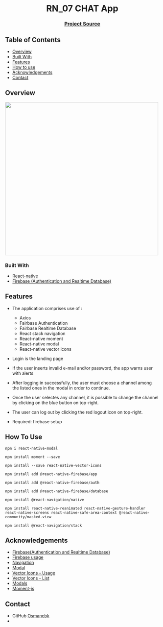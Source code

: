 <h1 align="center">RN_07 CHAT App</h1>


<div align="center">
  <h3>
    <a href="https://github.com/osmancbk/RN_07_Chat_App">
      Project Source
    </a>
 
  </h3>
</div>

<!-- TABLE OF CONTENTS -->

## Table of Contents

- [Overview](#overview)
- [Built With](#built-with)
- [Features](#features)
- [How to use](#how-to-use)
- [Acknowledgements](#acknowledgements)
- [Contact](#contact)

<!-- OVERVIEW -->

## Overview

<img src="src/assets/chat.gif" height="500">

### Built With

<!-- This section should list any major frameworks that you built your project using. Here are a few examples.-->

- [React-native](https://reactnative.dev/)
- [Firebase (Authentication and Realtime Database)](https://firebase.google.com/)


## Features

- The application comprises use of :
  * Axios 
  * Fairbase Authentication 
  * Fairbase Realtime Database
  * React stack navigation 
  * React-native moment
  * React-native modal
  * React-native vector icons

- Login is the landing page
- If the user inserts invalid e-mail and/or password, the app warns user with alerts
- After logging in successfully, the user must choose a channel among the listed ones in the modal in order to continue.
- Once the user selectes any channel,  it is possible to change the channel by clicking on the blue button on top-right.
- The user can log out by clicking the red logout icon on top-right.
- Required: firebase setup

## How To Use

```
npm i react-native-modal
```

```
npm install moment --save 
```

```
npm install --save react-native-vector-icons
``` 

<!-- Fairbase-->
```
npm install add @react-native-firebase/app
```
```
npm install add @react-native-firebase/auth
```
```
npm install add @react-native-firebase/database
```

<!-- Navigation-->
```
npm install @react-navigation/native
```

```
npm install react-native-reanimated react-native-gesture-handler react-native-screens react-native-safe-area-context @react-native-community/masked-view
```

```
npm install @react-navigation/stack
```

## Acknowledgements

<!-- This section should list any articles or add-ons/plugins that helps you to complete the project. This is optional but it will help you in the future. For exmpale -->
- [Firebase(Authentication and Realtime Database)](https://firebase.google.com/?gclid=Cj0KCQjwufn8BRCwARIsAKzP694R8t8HoyK48GMN2tTTtGwJkIH5LIA1pMusLsuDBALEV9gZm_eyEgIaAgB0EALw_wcB)
- [Firebase usage](https://rnfirebase.io/)
- [Navigation](https://reactnavigation.org/docs/getting-started)
- [Modal](https://github.com/react-native-modal/react-native-modal)
- [Vector Icons - Usage](https://github.com/oblador/react-native-vector-icons)
- [Vector Icons - List](https://oblador.github.io/react-native-vector-icons/)
- [Modals](https://github.com/react-native-modal/react-native-modal)
- [Moment-js](https://momentjs.com/)

## Contact

- GitHub [Osmancbk](https://github.com/osmancbk)
-